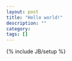 ```yaml
---
layout: post
title: "Hello world!"
description: ""
category: 
tags: []
---
```

{% include JB/setup %}
